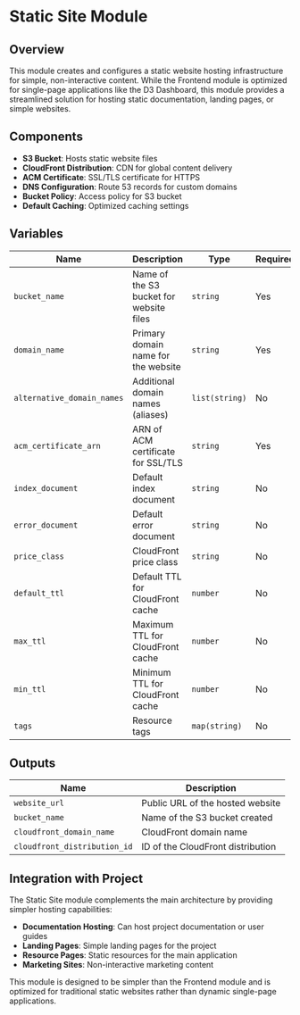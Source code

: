# Static Site Module

## Overview

This module creates and configures a static website hosting infrastructure for simple, non-interactive content. While the Frontend module is optimized for single-page applications like the D3 Dashboard, this module provides a streamlined solution for hosting static documentation, landing pages, or simple websites.

## Components

- **S3 Bucket**: Hosts static website files
- **CloudFront Distribution**: CDN for global content delivery
- **ACM Certificate**: SSL/TLS certificate for HTTPS
- **DNS Configuration**: Route 53 records for custom domains
- **Bucket Policy**: Access policy for S3 bucket
- **Default Caching**: Optimized caching settings

## Variables

| Name | Description | Type | Required |
|------|-------------|------|----------|
| `bucket_name` | Name of the S3 bucket for website files | `string` | Yes |
| `domain_name` | Primary domain name for the website | `string` | Yes |
| `alternative_domain_names` | Additional domain names (aliases) | `list(string)` | No |
| `acm_certificate_arn` | ARN of ACM certificate for SSL/TLS | `string` | Yes |
| `index_document` | Default index document | `string` | No |
| `error_document` | Default error document | `string` | No |
| `price_class` | CloudFront price class | `string` | No |
| `default_ttl` | Default TTL for CloudFront cache | `number` | No |
| `max_ttl` | Maximum TTL for CloudFront cache | `number` | No |
| `min_ttl` | Minimum TTL for CloudFront cache | `number` | No |
| `tags` | Resource tags | `map(string)` | No |

## Outputs

| Name | Description |
|------|-------------|
| `website_url` | Public URL of the hosted website |
| `bucket_name` | Name of the S3 bucket created |
| `cloudfront_domain_name` | CloudFront domain name |
| `cloudfront_distribution_id` | ID of the CloudFront distribution |

## Integration with Project

The Static Site module complements the main architecture by providing simpler hosting capabilities:

- **Documentation Hosting**: Can host project documentation or user guides
- **Landing Pages**: Simple landing pages for the project
- **Resource Pages**: Static resources for the main application
- **Marketing Sites**: Non-interactive marketing content

This module is designed to be simpler than the Frontend module and is optimized for traditional static websites rather than dynamic single-page applications.
